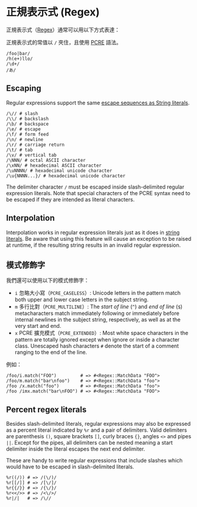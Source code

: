 # 正規表示式 (Regex)

正規表示式（[Regex](http://crystal-lang.org/api/Regex.html)）通常可以用以下方式表達：

正規表示式的常值以 `/` 夾住，且使用 [PCRE](http://pcre.org/pcre.txt) 語法。

```crystal
/foo|bar/
/h(e+)llo/
/\d+/
/あ/
```

## Escaping

Regular expressions support the same [escape sequences as String literals](./string.md).

```crystal
/\// # slash
/\\/ # backslash
/\b/ # backspace
/\e/ # escape
/\f/ # form feed
/\n/ # newline
/\r/ # carriage return
/\t/ # tab
/\v/ # vertical tab
/\NNN/ # octal ASCII character
/\xNN/ # hexadecimal ASCII character
/\uNNNN/ # hexadecimal unicode character
/\u{NNNN...}/ # hexadecimal unicode character
```

The delimiter character `/` must be escaped inside slash-delimited regular expression literals.
Note that special characters of the PCRE syntax need to be escaped if they are intended as literal characters.

## Interpolation

Interpolation works in regular expression literals just as it does in [string literals](./string.md). Be aware that using this feature will cause an exception to be raised at runtime, if the resulting string results in an invalid regular expression.

## 模式修飾字

我們還可以使用以下的模式修飾字：

* `i` 忽略大小寫（`PCRE_CASELESS`）:  Unicode letters in the pattern match both upper and lower case letters in the subject string.
* `m` 多行比對（`PCRE_MULTILINE`）: The *start of line* (`^`) and *end of line* (`$`) metacharacters match immediately following or immediately before internal newlines in the subject string, respectively, as well as at the very start and end.
* `x` PCRE 擴充模式（`PCRE_EXTENDED`）: Most white space characters in the pattern are totally ignored except when ignore or inside a character class. Unescaped hash characters `#` denote the start of a comment ranging to the end of the line.

例如：

```crystal
/foo/i.match("FOO")         # => #<Regex::MatchData "FOO">
/foo/m.match("bar\nfoo")    # => #<Regex::MatchData "foo">
/foo /x.match("foo")        # => #<Regex::MatchData "foo">
/foo /imx.match("bar\nFOO") # => #<Regex::MatchData "FOO">
```

## Percent regex literals

Besides slash-delimited literals, regular expressions may also be expressed as a percent literal indicated by `%r` and a pair of delimiters. Valid delimiters are parenthesis `()`, square brackets `[]`, curly braces `{}`, angles `<>` and pipes `||`. Except for the pipes, all delimiters can be nested meaning a start delimiter inside the literal escapes the next end delimiter.

These are handy to write regular expressions that include slashes which would have to be escaped in slash-delimited literals.

```crystal
%r((/)) # => /(\/)/
%r[[/]] # => /[\/]/
%r{{/}} # => /{\/}/
%r<</>> # => /<\/>/
%r|/|   # => /\//
```
